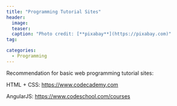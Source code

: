 ```yaml
---
title: "Programming Tutorial Sites"
header:
  image:
  teaser:
  caption: "Photo credit: [**pixabay**](https://pixabay.com)"
tag:

categories:
  - Programming
---
```


Recommendation for basic web programming tutorial sites:

HTML + CSS: https://www.codecademy.com

AngularJS: https://www.codeschool.com/courses
